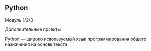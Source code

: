 ## Python

Модуль 1/2/3

Дополнительные проекты

Python — широко используемый язык программирования общего назначения на основе текста.